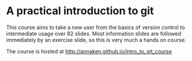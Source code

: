 A practical introduction to git
===============================

This course aims to take a new user from the basics of version control to intermediate usage over 82 slides. Most information slides are followed immediately by an exercise slide, so this is very much a hands on course. 

The course is hosted at http://annaken.github.io/intro_to_git_course
